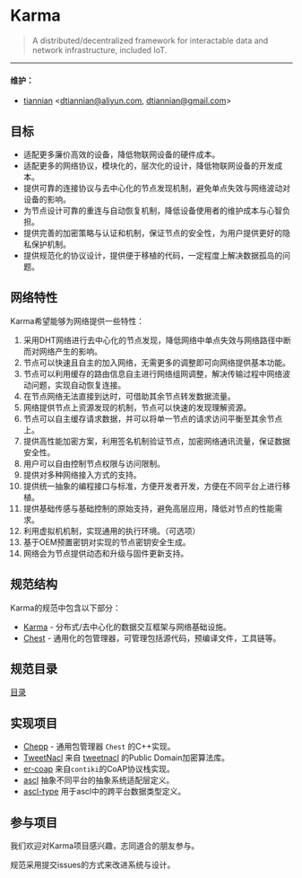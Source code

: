 # Karma
> A distributed/decentralized framework for interactable data and network infrastructure, included IoT.

---

#### 维护：

- [tiannian](https://github.com/tiannian) <dtiannian@aliyun.com, dtiannian@gmail.com>

## 目标

- 适配更多廉价高效的设备，降低物联网设备的硬件成本。
- 适配更多的网络协议，模块化的，层次化的设计，降低物联网设备的开发成本。
- 提供可靠的连接协议与去中心化的节点发现机制，避免单点失效与网络波动对设备的影响。
- 为节点设计可靠的重连与自动恢复机制，降低设备使用者的维护成本与心智负担。
- 提供完善的加密策略与认证和机制，保证节点的安全性，为用户提供更好的隐私保护机制。
- 提供规范化的协议设计，提供便于移植的代码，一定程度上解决数据孤岛的问题。

## 网络特性
Karma希望能够为网络提供一些特性：

1. 采用DHT网络进行去中心化的节点发现，降低网络中单点失效与网络路径中断而对网络产生的影响。
2. 节点可以快速且自主的加入网络，无需更多的调整即可向网络提供基本功能。
3. 节点可以利用缓存的路由信息自主进行网络组网调整，解决传输过程中网络波动问题，实现自动恢复连接。
4. 在节点网络无法直接到达时，可借助其余节点转发数据流量。
5. 网络提供节点上资源发现的机制，节点可以快速的发现理解资源。
6. 节点可以自主缓存请求数据，并可以将单一节点的请求访问平衡至其余节点上。
7. 提供高性能加密方案，利用签名机制验证节点，加密网络通讯流量，保证数据安全性。
8. 用户可以自由控制节点权限与访问限制。
9. 提供对多种网络接入方式的支持。
10. 提供统一抽象的编程接口与标准，方便开发者开发，方便在不同平台上进行移植。
11. 提供基础传感与基础控制的原始支持，避免高层应用，降低对节点的性能需求。
12. 利用虚拟机机制，实现通用的执行环境。（可选项）
13. 基于OEM预置密钥对实现的节点密钥安全生成。
14. 网络会为节点提供动态和升级与固件更新支持。

## 规范结构

Karma的规范中包含以下部分：

- [Karma](https://github.com/Karma-IoT/Karma) - 分布式/去中心化的数据交互框架与网络基础设施。
- [Chest](https://github.com/Karma-IoT/Chest) - 通用化的包管理器，可管理包括源代码，预编译文件，工具链等。

## 规范目录

[目录](SUMMARY.md)

## 实现项目
- [Chepp](https://github.com/Karma-IoT/Chepp) - 通用包管理器 `Chest` 的C++实现。
- [TweetNacl](https://github.com/tiannian/TweetNaCl) 来自 [tweetnacl](https://tweetnacl.cr.yp.to) 的Public Domain加密算法库。
- [er-coap](http://github.com/Karma-IoT/er-coap) 来自`contiki`的CoAP协议栈实现。
- [ascl](https://github.com/Karma-IoT/ascl) 抽象不同平台的抽象系统适配层定义。
- [ascl-type](https://github.com/Karma-IoT/ascl-type) 用于ascl中的跨平台数据类型定义。

## 参与项目
我们欢迎对Karma项目感兴趣，志同道合的朋友参与。

规范采用提交issues的方式来改进系统与设计。
